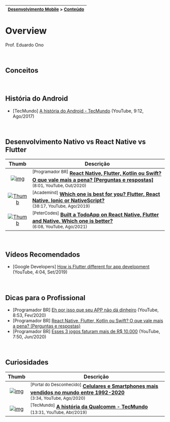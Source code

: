 | <sup>[Desenvolvimento Mobile](../../) > [Conteúdo](../)</sup> |
| --- |

# Overview

Prof. Eduardo Ono

<br>

## Conceitos

<br>

## História do Android

* [TecMundo] [A história do Android - TecMundo](https://www.youtube.com/watch?v=5K4pEk19nhs) (YouTube, 9:12, Ago/2017)

<br>

## Desenvolvimento Nativo vs React Native vs Flutter

| Thumb | Descrição |
| :-: | --- |
| [![img](https://img.youtube.com/vi/2nZOTCTw4CM/default.jpg)](https://www.youtube.com/watch?v=2nZOTCTw4CM) | <sup>[Programador BR]</sup> [__React Native, Flutter, Kotlin ou Swift? O que vale mais a pena? [Perguntas e respostas]__](https://www.youtube.com/watch?v=2nZOTCTw4CM) <br> <sub>(8:01, YouTube, Out/2020)</sub>
| [![Thumb](https://img.youtube.com/vi/PKRXbLnfXXk/default.jpg)](https://www.youtube.com/watch?v=PKRXbLnfXXk) | <sup>[Academind]</sup> [__Which one is best for you? Flutter, React Native, Ionic or NativeScript?__](https://www.youtube.com/watch?v=PKRXbLnfXXk) <br> <sub>(38:17, YouTube, Ago/2019)</sub>
| [![Thumb](https://img.youtube.com/vi/kjvfqfNadcM/default.jpg)](https://www.youtube.com/watch?v=kjvfqfNadcM) | <sup>[PeterCodes]</sup> [__Built a TodoApp on React Native, Flutter and Native. Which one is better?__](https://www.youtube.com/watch?v=kjvfqfNadcM) <br> <sub>(6:08, YouTube, Ago/2021)</sub>

<br>

## Vídeos Recomendados

* [Google Developers] [How is Flutter different for app development](https://www.youtube.com/watch?v=l-YO9CmaSUM) (YouTube, 4:04, Set/2019)

<br>

## Dicas para o Profissional

* [Programador BR] [Eh por isso que seu APP não dá dinheiro](https://www.youtube.com/watch?v=q8jXr0R_2UA) (YouTube, 8:53, Fev/2020)
* [Programador BR] [React Native, Flutter, Kotlin ou Swift? O que vale mais a pena? (Perguntas e respostas)](https://www.youtube.com/watch?v=2nZOTCTw4CM)
* [Programador BR] [Esses 3 jogos faturam mais de R$ 10.000](https://www.youtube.com/watch?v=LYNmZMBe4xA) (YouTube, 7:50, Jun/2020)

<br>

## Curiosidades

| Thumb | Descrição |
| :-: | --- |
| [![img](https://img.youtube.com/vi/BbSPSaftqN0/default.jpg)](https://www.youtube.com/watch?v=BbSPSaftqN0) | <sup>[Portal do Desconhecido]</sup> [__Celulares e Smartphones mais vendidos no mundo entre 1992-2020__](https://www.youtube.com/watch?v=BbSPSaftqN0) <br> <sub>(3:34, YouTube, Ago/2020)</sub>
| [![img](https://img.youtube.com/vi/FgFV2DP5tZ4/default.jpg)](https://www.youtube.com/watch?v=FgFV2DP5tZ4) | <sup>[TecMundo]</sup> [__A história da Qualcomm - TecMundo__](https://www.youtube.com/watch?v=FgFV2DP5tZ4) <br> <sub>(13:31, YouTube, Abr/2019)</sub>

<br>
